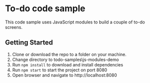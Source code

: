 # To-do code sample
This code sample uses JavaScript modules to build a couple of to-do screens.

## Getting Started
1. Clone or download the repo to a folder on your machine.
2. Change directory to todo-samples\js-modules-demo
3. Run `npm install` to download and install dependencies
4. Run `npm start` to start the project on port 8080
5. Open browser and navigate to http://localhost:8080